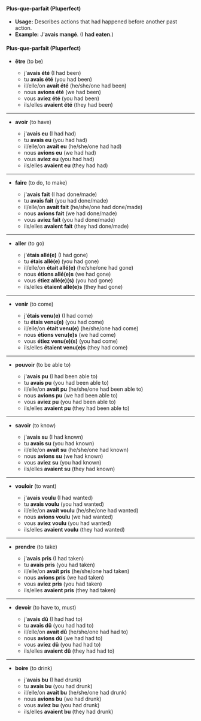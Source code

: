 #### Plus-que-parfait (Pluperfect)

- **Usage:** Describes actions that had happened before another past action.
- **Example:** J'**avais mangé**. (I **had eaten**.)

#### Plus-que-parfait (Pluperfect)

- **être** (to be)
    
    - j'**avais été** (I had been)
    - tu **avais été** (you had been)
    - il/elle/on **avait été** (he/she/one had been)
    - nous **avions été** (we had been)
    - vous **aviez été** (you had been)
    - ils/elles **avaient été** (they had been)
---
- **avoir** (to have)
    
    - j'**avais eu** (I had had)
    - tu **avais eu** (you had had)
    - il/elle/on **avait eu** (he/she/one had had)
    - nous **avions eu** (we had had)
    - vous **aviez eu** (you had had)
    - ils/elles **avaient eu** (they had had)
---
- **faire** (to do, to make)
    
    - j'**avais fait** (I had done/made)
    - tu **avais fait** (you had done/made)
    - il/elle/on **avait fait** (he/she/one had done/made)
    - nous **avions fait** (we had done/made)
    - vous **aviez fait** (you had done/made)
    - ils/elles **avaient fait** (they had done/made)
---
- **aller** (to go)
    
    - j'**étais allé(e)** (I had gone)
    - tu **étais allé(e)** (you had gone)
    - il/elle/on **était allé(e)** (he/she/one had gone)
    - nous **étions allé(e)s** (we had gone)
    - vous **étiez allé(e)(s)** (you had gone)
    - ils/elles **étaient allé(e)s** (they had gone)
---
- **venir** (to come)
    
    - j'**étais venu(e)** (I had come)
    - tu **étais venu(e)** (you had come)
    - il/elle/on **était venu(e)** (he/she/one had come)
    - nous **étions venu(e)s** (we had come)
    - vous **étiez venu(e)(s)** (you had come)
    - ils/elles **étaient venu(e)s** (they had come)
---
- **pouvoir** (to be able to)
    
    - j'**avais pu** (I had been able to)
    - tu **avais pu** (you had been able to)
    - il/elle/on **avait pu** (he/she/one had been able to)
    - nous **avions pu** (we had been able to)
    - vous **aviez pu** (you had been able to)
    - ils/elles **avaient pu** (they had been able to)
---
- **savoir** (to know)
    
    - j'**avais su** (I had known)
    - tu **avais su** (you had known)
    - il/elle/on **avait su** (he/she/one had known)
    - nous **avions su** (we had known)
    - vous **aviez su** (you had known)
    - ils/elles **avaient su** (they had known)
---
- **vouloir** (to want)
    
    - j'**avais voulu** (I had wanted)
    - tu **avais voulu** (you had wanted)
    - il/elle/on **avait voulu** (he/she/one had wanted)
    - nous **avions voulu** (we had wanted)
    - vous **aviez voulu** (you had wanted)
    - ils/elles **avaient voulu** (they had wanted)
---
- **prendre** (to take)
    
    - j'**avais pris** (I had taken)
    - tu **avais pris** (you had taken)
    - il/elle/on **avait pris** (he/she/one had taken)
    - nous **avions pris** (we had taken)
    - vous **aviez pris** (you had taken)
    - ils/elles **avaient pris** (they had taken)
---
- **devoir** (to have to, must)
    
    - j'**avais dû** (I had had to)
    - tu **avais dû** (you had had to)
    - il/elle/on **avait dû** (he/she/one had had to)
    - nous **avions dû** (we had had to)
    - vous **aviez dû** (you had had to)
    - ils/elles **avaient dû** (they had had to)
---
- **boire** (to drink)
    
    - j'**avais bu** (I had drunk)
    - tu **avais bu** (you had drunk)
    - il/elle/on **avait bu** (he/she/one had drunk)
    - nous **avions bu** (we had drunk)
    - vous **aviez bu** (you had drunk)
    - ils/elles **avaient bu** (they had drunk)